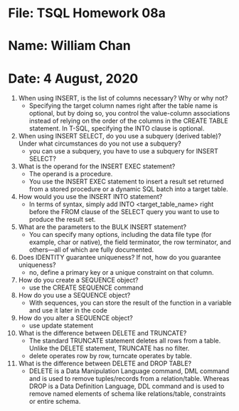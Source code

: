 # File: TSQL Homework 08a
# Name: William Chan
# Date: 4 August, 2020

1. When using INSERT, is the list of columns necessary? Why or why not?
	* Specifying the target column names right after the table name is optional, but by doing so, you
control the value-column associations instead of relying on the order of the columns in the CREATE
TABLE statement. In T-SQL, specifying the INTO clause is optional.
2. When using INSERT SELECT, do you use a subquery (derived table)? Under what circumstances do
you not use a subquery?
	* you can use a subquery, you have to use a subquery for INSERT SELECT?
3. What is the operand for the INSERT EXEC statement?
	* The operand is a procedure.
	* You use the INSERT EXEC statement to insert a result set returned from a stored procedure or a
dynamic SQL batch into a target table. 
4. How would you use the INSERT INTO statement?
	* In terms of
syntax, simply add INTO <target_table_name> right before the FROM clause of the SELECT query you
want to use to produce the result set.
5. What are the parameters to the BULK INSERT statement?
	*  You can specify many options,
including the data file type (for example, char or native), the field terminator, the row terminator, and
others—all of which are fully documented. 
6. Does IDENTITY guarantee uniqueness? If not, how do you guarantee uniqueness?
	* no, define a primary key or a unique constraint on that column.
7. How do you create a SEQUENCE object?
	* use the CREATE SEQUENCE command
8. How do you use a SEQUENCE object?
	* With sequences, you can
store the result of the function in a variable and use it later in the code
9. How do you alter a SEQUENCE object?
	* use update statement
10. What is the difference between DELETE and TRUNCATE?
	* The standard TRUNCATE statement deletes all rows from a table. Unlike the DELETE statement,
TRUNCATE has no filter.
	* delete operates row by row, turncate operates by table.
11. What is the difference between DELETE and DROP TABLE?
	* DELETE is a Data Manipulation Language command, DML command and is used to remove tuples/records from a relation/table. Whereas DROP is a Data Definition Language, DDL command and is used to remove named elements of schema like relations/table, constraints or entire schema.
